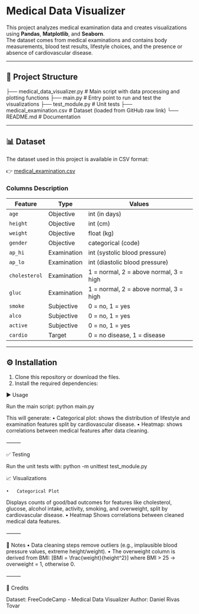 # Medical Data Visualizer

This project analyzes medical examination data and creates visualizations using **Pandas**, **Matplotlib**, and **Seaborn**.  
The dataset comes from medical examinations and contains body measurements, blood test results, lifestyle choices, and the presence or absence of cardiovascular disease.

---

## 📂 Project Structure
├── medical_data_visualizer.py   # Main script with data processing and plotting functions
├── main.py                      # Entry point to run and test the visualizations
├── test_module.py               # Unit tests
├── medical_examination.csv      # Dataset (loaded from GitHub raw link)
└── README.md                    # Documentation

---

## 📊 Dataset

The dataset used in this project is available in CSV format:  

👉 [medical_examination.csv](https://raw.githubusercontent.com/freeCodeCamp/boilerplate-medical-data-visualizer/main/medical_examination.csv)

### Columns Description

| Feature                | Type                | Values                                    |
|-------------------------|---------------------|-------------------------------------------|
| `age`                  | Objective           | int (in days)                             |
| `height`               | Objective           | int (cm)                                  |
| `weight`               | Objective           | float (kg)                                |
| `gender`               | Objective           | categorical (code)                        |
| `ap_hi`                | Examination         | int (systolic blood pressure)             |
| `ap_lo`                | Examination         | int (diastolic blood pressure)            |
| `cholesterol`          | Examination         | 1 = normal, 2 = above normal, 3 = high    |
| `gluc`                 | Examination         | 1 = normal, 2 = above normal, 3 = high    |
| `smoke`                | Subjective          | 0 = no, 1 = yes                           |
| `alco`                 | Subjective          | 0 = no, 1 = yes                           |
| `active`               | Subjective          | 0 = no, 1 = yes                           |
| `cardio`               | Target              | 0 = no disease, 1 = disease               |

---

## ⚙️ Installation

1. Clone this repository or download the files.
2. Install the required dependencies:

▶️ Usage

Run the main script:
python main.py

This will generate:
	•	Categorical plot: shows the distribution of lifestyle and examination features split by cardiovascular disease.
	•	Heatmap: shows correlations between medical features after data cleaning.

⸻

✅ Testing

Run the unit tests with:
python -m unittest test_module.py

📈 Visualizations

	•	Categorical Plot
Displays counts of good/bad outcomes for features like cholesterol, glucose, alcohol intake, activity, smoking, and overweight, split by cardiovascular disease.
	•	Heatmap
Shows correlations between cleaned medical data features.

⸻

📝 Notes
	•	Data cleaning steps remove outliers (e.g., implausible blood pressure values, extreme height/weight).
	•	The overweight column is derived from BMI:
[BMI = \frac{weight}{height^2}]
where BMI > 25 → overweight = 1, otherwise 0.

⸻

📌 Credits

Dataset: FreeCodeCamp - Medical Data Visualizer
Author: Daniel Rivas Tovar
